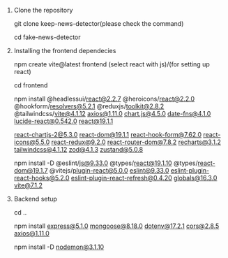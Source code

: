 1. Clone the repository
   
   git clone keep-news-detector(please check the command)
   
   cd fake-news-detector

3. Installing the frontend dependecies
   
   npm create vite@latest frontend (select react with js)/(for setting up react)
   
   cd frontend
   
   npm install @headlessui/react@2.2.7 @heroicons/react@2.2.0 @hookform/resolvers@5.2.1 @reduxjs/toolkit@2.8.2 @tailwindcss/vite@4.1.12 axios@1.11.0 chart.js@4.5.0 date-fns@4.1.0 lucide-react@0.542.0 react@19.1.1

   react-chartjs-2@5.3.0 react-dom@19.1.1 react-hook-form@7.62.0 react-icons@5.5.0 react-redux@9.2.0 react-router-dom@7.8.2 recharts@3.1.2 tailwindcss@4.1.12 zod@4.1.3 zustand@5.0.8
   
   npm install -D @eslint/js@9.33.0 @types/react@19.1.10 @types/react-dom@19.1.7 @vitejs/plugin-react@5.0.0 eslint@9.33.0 eslint-plugin-react-hooks@5.2.0 eslint-plugin-react-refresh@0.4.20 globals@16.3.0 vite@7.1.2

4. Backend setup
   
   cd ..
   
   npm install express@5.1.0 mongoose@8.18.0 dotenv@17.2.1 cors@2.8.5 axios@1.11.0
   
   npm install -D nodemon@3.1.10
